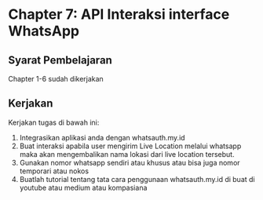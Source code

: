 # Chapter 7: API Interaksi interface WhatsApp

## Syarat Pembelajaran

Chapter 1-6 sudah dikerjakan

## Kerjakan

Kerjakan tugas di bawah ini:
1. Integrasikan aplikasi anda dengan whatsauth.my.id
2. Buat interaksi apabila user mengirim Live Location melalui whatsapp maka akan mengembalikan nama lokasi dari live location tersebut.
3. Gunakan nomor whatsapp sendiri atau khusus atau bisa juga nomor temporari atau nokos
4. Buatlah tutorial tentang tata cara penggunaan whatsauth.my.id di buat di youtube atau medium atau kompasiana